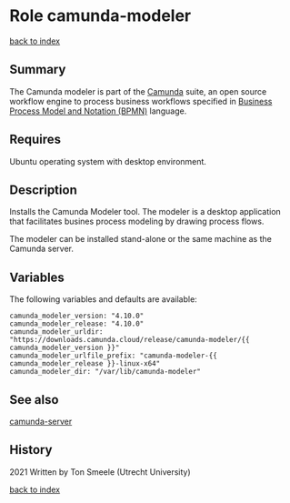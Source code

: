 # Role camunda-modeler
[back to index](../index.md#Roles)

## Summary
The Camunda modeler is part of the [Camunda](https://www.camunda.com) suite, 
an open source workflow engine to process business workflows specified 
in [Business Process Model and Notation (BPMN)](https://www.bpmn.org/) language. 

## Requires
Ubuntu operating system with desktop environment.

## Description
Installs the Camunda Modeler tool. The modeler is a desktop application that
facilitates busines process modeling by drawing process flows.  

The modeler can be installed stand-alone or the same machine as
the Camunda server.

## Variables
The following variables and defaults are available:
```
camunda_modeler_version: "4.10.0"
camunda_modeler_release: "4.10.0"
camunda_modeler_urldir: "https://downloads.camunda.cloud/release/camunda-modeler/{{ camunda_modeler_version }}"
camunda_modeler_urlfile_prefix: "camunda-modeler-{{ camunda_modeler_release }}-linux-x64"
camunda_modeler_dir: "/var/lib/camunda-modeler"
``` 

## See also
[camunda-server](camunda-server.md)

## History
2021 Written by Ton Smeele (Utrecht University)



[back to index](../index.md#Roles)
